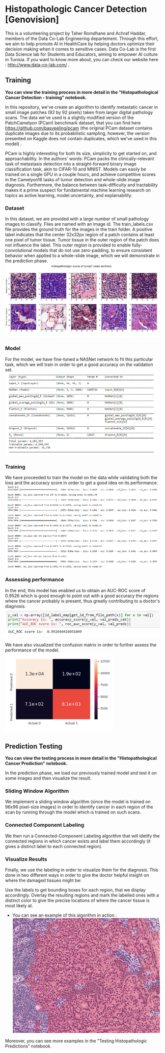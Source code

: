 # Histopathologic Cancer Detection [Genovision]

This is a volunteering project by Taher Romdhane and Achraf Haddar, members of the Data Co-Lab Engineering departement. Through this effort, we aim to help promote AI in HealthCare by helping doctors optimize their decision making when it comes to sensitive cases. 
Data Co-Lab is the first Data Science lab for Students and Educators, aiming to empower AI culture in Tunisia. If you want to know more about, you can check our website here : http://www.data-co-lab.com/ .

## Training
**You can view the training process in more detail in the "Histopathological Cancer Detection - training" notebook.**

In this repository, we've create an algorithm to identify metastatic cancer in small image patches (92 by 92 pixels) taken from larger digital pathology scans. The data we've used is a slightly modified version of the PatchCamelyon (PCam) benchmark dataset, that you can find here https://github.com/basveeling/pcam (the original PCam dataset contains duplicate images due to its probabilistic sampling, however, the version presented on Kaggle does not contain duplicates, which we've used in this model) .

PCam is highly interesting for both its size, simplicity to get started on, and approachability. In the authors' words: PCam packs the clinically-relevant task of metastasis detection into a straight-forward binary image classification task, akin to CIFAR-10 and MNIST. Models can easily be trained on a single GPU in a couple hours, and achieve competitive scores in the Camelyon16 tasks of tumor detection and whole-slide image diagnosis. Furthermore, the balance between task-difficulty and tractability makes it a prime suspect for fundamental machine learning research on topics as active learning, model uncertainty, and explainability.

### Dataset

In this dataset, we are provided with a large number of small pathology images to classify. Files are named with an image id. The train_labels.csv file provides the ground truth for the images in the train folder. A positive label indicates that the center 32x32px region of a patch contains at least one pixel of tumor tissue. Tumor tissue in the outer region of the patch does not influence the label. This outer region is provided to enable fully-convolutional models that do not use zero-padding, to ensure consistent behavior when applied to a whole-slide image, which we will demonstrate in the prediction phase.
![training data visualization](./imgs/train-data-visualized.PNG)
### Model

For the model, we have fine-tuned a NASNet network to fit this particular task, which we will train in order to get a good accuracy on the validation set.
![NASNet Mobile model architecture](./imgs/architecture.PNG)
### Training

We have proceeded to train the model on the data while validating both the loss and the accuracy score in order to get a good idea on its performance.
![training the model on the data](./imgs/training.PNG)

### Assessing performance
In the end, this model has enabled us to obtain an AUC-ROC score of 0.9526 which is good enough to point out with a good accuracy the regions where the cancer probably is present, thus greatly contributing to a doctor's diagnosis.
![Model AUC-ROC score](./imgs/AUC-ROC.PNG)

We have also visualized the confusion matrix in order to further assess the performance of the model.
![Confusion Matrix](./imgs/confusion-matrix.PNG)

## Prediction Testing
**You can view the testing process in more detail in the "Histopathological Cancer Prediction" notebook.**

In the prediction phase, we load our previously trained model and test it on some images and then visualize the result.

### Sliding Window Algorithm

We implement a sliding window algorithm (since the model is trained on 96x96 pixel-size images) in order to identify cancer in each region of the scan by running through the model which is trained on such scans.

### Connected Component Labeling

We then run a Connected-Component Labeling algorithm that will idetify the connected regions in which cancer exists and label them accordingly (it gives a distinct label to each connected region).

### Visualize Results

Finally, we use the labeling in order to visualize them for the diagnosis. This done in two different ways in order to give the doctor helpful insight on where the damaged tissues might be:

Use the labels to get bounding boxes for each region, that we display accordingly.
Overlay the resulting regions and mark the labelled ones with a distinct color to give the precise locations of where the cancer tissue is most likely at.

* You can see an example of this algorithm in action :
![test image](./imgs/test.PNG)

Moreover, you can see more examples in the "Testing Histopathologic Predictions" notebook.
